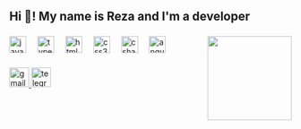 <h2 align="left">Hi 👋! My name is Reza and I'm a developer</h2>

###

<img align="right" height="150" src="https://media1.tenor.com/m/bGS2OhhN9tsAAAAC/hello-gojo-satoru.gif"  />

###

<div align="left">
  <img src="https://cdn.jsdelivr.net/gh/devicons/devicon/icons/javascript/javascript-original.svg" height="30" alt="javascript logo"  />
  <img width="12" />
  <img src="https://cdn.jsdelivr.net/gh/devicons/devicon/icons/typescript/typescript-original.svg" height="30" alt="typescript logo"  />
  <img width="12" />
  <img src="https://cdn.jsdelivr.net/gh/devicons/devicon/icons/html5/html5-original.svg" height="30" alt="html5 logo"  />
  <img width="12" />
  <img src="https://cdn.jsdelivr.net/gh/devicons/devicon/icons/css3/css3-original.svg" height="30" alt="css3 logo"  />
  <img width="12" />
  <img src="https://cdn.jsdelivr.net/gh/devicons/devicon/icons/csharp/csharp-original.svg" height="30" alt="csharp logo"  />
  <img width="12" />
  <img src="https://cdn.simpleicons.org/angular/DD0031" height="30" alt="angularjs logo"  />
</div>

###

<div align="left">
  <a href="mailto:seyyedrezatork@gmail.com" target="_blank">
    <img src="https://img.shields.io/static/v1?message=Gmail&logo=gmail&label=Mail%20Me&color=D14836&logoColor=white&labelColor=&style=for-the-badge" height="35" alt="gmail logo"  />
  </a>
  <a href="https://t.me/Rezaa_trk" target="_blank">
    <img src="https://img.shields.io/static/v1?message=Telegram&logo=telegram&label=Tell%20me&color=2CA5E0&logoColor=white&labelColor=&style=for-the-badge" height="35" alt="telegram logo"  />
  </a>
</div>

###
